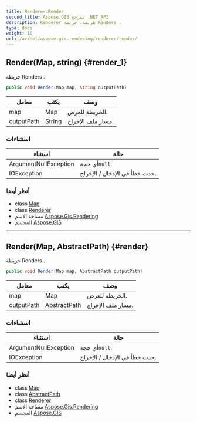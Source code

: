 ```yaml
---
title: Renderer.Render
second_title: Aspose.GIS لمرجع .NET API
description: Renderer طريقة. خريطة Renders .
type: docs
weight: 10
url: /ar/net/aspose.gis.rendering/renderer/render/
---
```

## Render(Map, string) {#render_1}

خريطة Renders .

```csharp
public void Render(Map map, string outputPath)
```

| معامل | يكتب | وصف |
| --- | --- | --- |
| map | Map | الخريطة للعرض. |
| outputPath | String | مسار ملف الإخراج. |

### استثناءات

| استثناء | حالة |
| --- | --- |
| ArgumentNullException | أي حجة`null`. |
| IOException | حدث خطأ في الإدخال / الإخراج. |

### أنظر أيضا

* class [Map](../../map/)
* class [Renderer](../)
* مساحة الاسم [Aspose.Gis.Rendering](../../renderer/)
* المجسم [Aspose.GIS](../../../)

---

## Render(Map, AbstractPath) {#render}

خريطة Renders .

```csharp
public void Render(Map map, AbstractPath outputPath)
```

| معامل | يكتب | وصف |
| --- | --- | --- |
| map | Map | الخريطة للعرض. |
| outputPath | AbstractPath | مسار ملف الإخراج. |

### استثناءات

| استثناء | حالة |
| --- | --- |
| ArgumentNullException | أي حجة`null`. |
| IOException | حدث خطأ في الإدخال / الإخراج. |

### أنظر أيضا

* class [Map](../../map/)
* class [AbstractPath](../../../aspose.gis/abstractpath/)
* class [Renderer](../)
* مساحة الاسم [Aspose.Gis.Rendering](../../renderer/)
* المجسم [Aspose.GIS](../../../)


